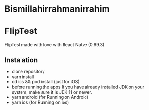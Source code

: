 # Bismillahirrahmanirrahim

# FlipTest

FlipTest made with love with React Natve (0.69.3)

## Instalation

- clone repository
- yarn install
- cd ios && pod install (just for iOS)
- before running the apps If you have already installed JDK on your system, make sure it is JDK 11 or newer.
- yarn android (for Running on Android)
- yarn ios (for Running on ios)
